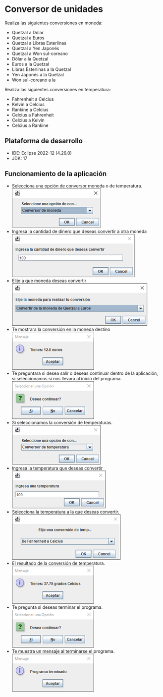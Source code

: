 # Conversor de unidades
Realiza las siguientes conversiones en moneda:

- Quetzal a Dólar
- Quetzal a Euros
- Quetzal a Libras Esterlinas
- Quetzal a Yen Japonés
- Quetzal a Won sul-coreano
- Dólar a la Quetzal
- Euros a la Quetzal
- Libras Esterlinas a la Quetzal
- Yen Japonés a la Quetzal
- Won sul-coreano a la 

Realiza las siguientes conversiones en temperatura:
- Fahrenheit a Celcius
- Kelvin a Celcius
- Rankine a Celcius
- Celcius a Fahrenheit
- Celcius a Kelvin
- Celcius a Rankine

## Plataforma de desarrollo
- IDE: Eclipse 2022-12 (4.26.0)
- JDK: 17

## Funcionamiento de la aplicación

- Selecciona una opción de conversor moneda o de temperatura.
![red](/img/1.PNG) 
- Ingresa la cantidad de dinero que deseas convertir a otra moneda
![red](/img/2.PNG) 
- Elije a que moneda deseas convertir
![red](/img/3.PNG) 
- Te mostrara la conversión en la moneda destino
![red](/img/4.PNG) 
- Te preguntara si desea salir o deseas continuar dentro de la aplicación, si seleccionamos si 
nos llevara al inicio del programa.
![red](/img/5.PNG) 
- Si seleccionamos la conversión de temperaturas.
![red](/img/6.PNG) 
- Ingresa la temperatura que deseas convertir
![red](/img/7.PNG) 
- Selecciona la temperatura a la que deseas convertir.
![red](/img/8.PNG) 
- El resultado de la conversión de temperatura.
![red](/img/9.PNG) 
- Te pregunta si deseas terminar el programa.
![red](/img/10.PNG) 
- Te muestra un mensaje al terminarse el programa.
![red](/img/11.PNG) 
